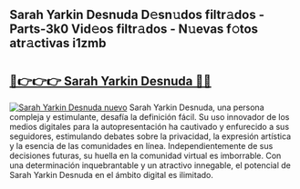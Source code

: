 ## Sarah Yarkin Desnuda D𝚎sn𝚞dos filtr𝚊dos - Parts-3k0 Vid𝚎os filtr𝚊dos - N𝚞evas f𝚘tos atr𝚊ctivas i1zmb

# <h2><a href="http://mb9enz9.tromn.icu/?c=Sarah+Yarkin+Desnuda">🔗👉👉👉 Sarah Yarkin Desnuda 🔗🔗</a></h2>

[![Sarah Yarkin Desnuda nuevo](https://i.imgur.com/pEAQMta.gif)](http://mb9enz9.tromn.icu/?c=Sarah+Yarkin+Desnuda)
Sarah Yarkin Desnuda, una persona compleja y estimulante, desafía la definición fácil. Su uso innovador de los medios digitales para la autopresentación ha cautivado y enfurecido a sus seguidores, estimulando debates sobre la privacidad, la expresión artística y la esencia de las comunidades en línea. Independientemente de sus decisiones futuras, su huella en la comunidad virtual es imborrable. Con una determinación inquebrantable y un atractivo innegable, el potencial de Sarah Yarkin Desnuda en el ámbito digital es ilimitado.

